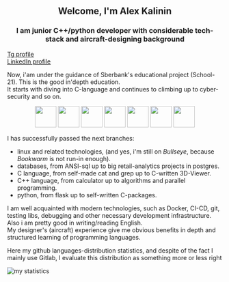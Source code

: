 <div id="1" align="center">
<h2>Welcome, I'm Alex Kalinin</h2>
<h3>I am junior C++/python developer with considerable tech-stack and aircraft-designing background</h3>
</div>

<div>
<a href='https://t.me/imba_pro'>Tg profile</a>
</div>

<div>
<a href='https://vk.com/mrdisput'>LinkedIn profile</a>
</div>

<div>
<p>Now, i'am under the guidance of Sberbank's educational project (School-21). This is the good in'depth education.<br>
It starts with diving into C-language and continues to climbing up to cyber-security and so on.</p>
<div id="1" align="center">
<img width=50 heigth=50 src="https://cdn.jsdelivr.net/gh/devicons/devicon/icons/cplusplus/cplusplus-original.svg" />
<img width=50 heigth=50 src="https://cdn.jsdelivr.net/gh/devicons/devicon/icons/qt/qt-original.svg" />
<img width=50 heigth=50 src="https://cdn.jsdelivr.net/gh/devicons/devicon/icons/python/python-original.svg" />
<img width=50 heigth=50 src="https://cdn.jsdelivr.net/gh/devicons/devicon/icons/postgresql/postgresql-original.svg" />
<img width=50 heigth=50 src="https://cdn.jsdelivr.net/gh/devicons/devicon/icons/debian/debian-original.svg" />
<img width=50 heigth=50 src="https://cdn.jsdelivr.net/gh/devicons/devicon/icons/html5/html5-original.svg" />
<img width=50 heigth=50 src="https://cdn.jsdelivr.net/gh/devicons/devicon/icons/c/c-original.svg" />
          
</div>
<p>I has successfully passed the next branches:</p>

- linux and related technologies, (and yes, i'm still on *Bullseye*, because *Bookwarm* is not run-in enough).
- databases, from ANSI-sql up to big retail-analytics projects in postgres.
- C language, from self-made cat and grep up to C-written 3D-Viewer.
- C++ language, from calculator up to algorithms and parallel programming.
- python, from flask up to self-written C-packages.<br>

I am well acquainted with modern technologies, such as Docker, CI-CD, git, testing libs, debugging and
other necessary development infrastructure.<br>
Also i am pretty good in writing/reading English.<br>
My designer's (aircraft) experience give me obvious benefits in depth and structured learning of programming languages.
</div>

<p>Here my github languages-distribution statistics, and despite of the fact I mainly use Gitlab, I evaluate this distribution as something more or less right</p>

![my statistics](http://github-profile-summary-cards.vercel.app/api/cards/repos-per-language?username=Alex-Kalinin-jr&theme=github) 

                 
          
          


